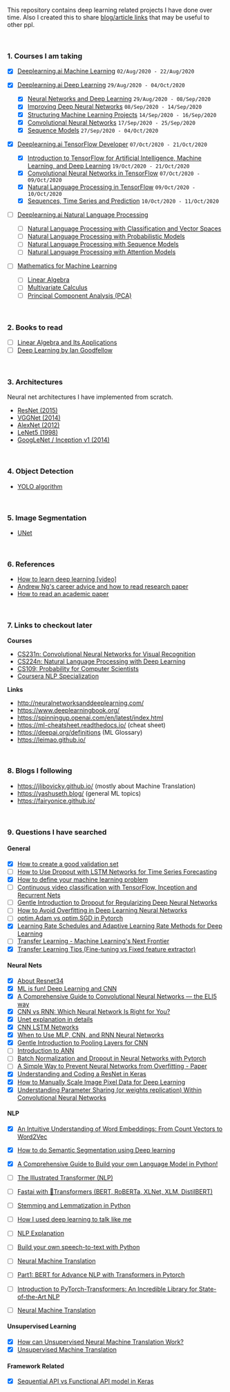 This repository contains deep learning related projects I have done over time. Also I created this to share [blog/article links](#6-questions-i-have-searched) that may be useful to other ppl.

<br/>

### 1. Courses I am taking

- [x] [Deeplearning.ai Machine Learning](https://www.coursera.org/learn/machine-learning) `02/Aug/2020 - 22/Aug/2020`

- [x] [Deeplearning.ai Deep Learning](https://www.coursera.org/specializations/deep-learning) `29/Aug/2020 - 04/Oct/2020`
    - [x] [Neural Networks and Deep Learning](https://www.coursera.org/learn/neural-networks-deep-learning) `29/Aug/2020 - 08/Sep/2020`
    - [x] [Improving Deep Neural Networks](https://www.coursera.org/learn/deep-neural-network) `08/Sep/2020 - 14/Sep/2020`
    - [x] [Structuring Machine Learning Projects](https://www.coursera.org/learn/machine-learning-projects) `14/Sep/2020 - 16/Sep/2020`
    - [x] [Convolutional Neural Networks](https://www.coursera.org/learn/convolutional-neural-networks) `17/Sep/2020 - 25/Sep/2020`
    - [x] [Sequence Models](https://www.coursera.org/learn/nlp-sequence-models) `27/Sep/2020 - 04/Oct/2020`

- [x] [Deeplearning.ai TensorFlow Developer](https://www.coursera.org/professional-certificates/tensorflow-in-practice) `07/Oct/2020 - 21/Oct/2020`
    - [x] [Introduction to TensorFlow for Artificial Intelligence, Machine Learning, and Deep Learning](https://www.coursera.org/learn/introduction-tensorflow) `19/Oct/2020 - 21/Oct/2020`
    - [x] [Convolutional Neural Networks in TensorFlow](https://www.coursera.org/learn/convolutional-neural-networks-tensorflow) `07/Oct/2020 - 09/Oct/2020`
    - [x] [Natural Language Processing in TensorFlow](https://www.coursera.org/learn/natural-language-processing-tensorflow) `09/Oct/2020 - 10/Oct/2020`
    - [x] [Sequences, Time Series and Prediction](https://www.coursera.org/learn/tensorflow-sequences-time-series-and-prediction) `10/Oct/2020 - 11/Oct/2020`

- [ ] [Deeplearning.ai Natural Language Processing](https://www.coursera.org/specializations/natural-language-processing)
    - [ ] [Natural Language Processing with Classification and Vector Spaces](https://www.coursera.org/learn/classification-vector-spaces-in-nlp)
    - [ ] [Natural Language Processing with Probabilistic Models](https://www.coursera.org/learn/probabilistic-models-in-nlp)
    - [ ] [Natural Language Processing with Sequence Models](https://www.coursera.org/learn/sequence-models-in-nlp)
    - [ ] [Natural Language Processing with Attention Models](https://www.coursera.org/learn/attention-models-in-nlp)

- [ ] [Mathematics for Machine Learning](https://www.coursera.org/learn/linear-algebra-machine-learning)
    - [ ] [Linear Algebra](https://www.coursera.org/learn/linear-algebra-machine-learning)
    - [ ] [Multivariate Calculus](https://www.coursera.org/learn/multivariate-calculus-machine-learning)
    - [ ] [Principal Component Analysis (PCA)](https://www.coursera.org/learn/pca-machine-learning)

<br/>

### 2. Books to read

- [ ] [Linear Algebra and Its Applications](https://www.amazon.com/Linear-Algebra-Its-Applications-5th/dp/032198238X)
- [ ] [Deep Learning by Ian Goodfellow](https://www.goodreads.com/book/show/24072897-deep-learning)

<br/>

### 3. Architectures

Neural net architectures I have implemented from scratch.

- [ResNet (2015)](https://github.com/the-robot/deeplearning/tree/master/architectures/ResNet)
- [VGGNet (2014)](https://github.com/the-robot/deeplearning/tree/master/architectures/VGGNet)
- [AlexNet (2012)](https://github.com/the-robot/deeplearning/tree/master/architectures/AlexNet)
- [LeNet5 (1998)](https://github.com/the-robot/deeplearning/tree/master/architectures/LeNet5)
- [GoogLeNet / Inception v1 (2014)](https://github.com/the-robot/deeplearning/tree/master/architectures/GoogLeNet)

<br/>

### 4. Object Detection

- [YOLO algorithm](https://github.com/the-robot/deeplearning/tree/master/object-detection/yolo)

<br/>

### 5. Image Segmentation

- [UNet](https://github.com/the-robot/deeplearning/tree/master/image-segmentation/unet)

<br/>

### 6. References

- [How to learn deep learning [video]](https://www.youtube.com/watch?v=rVrhuuGKxuM)
- [Andrew Ng's career advice and how to read research paper](https://www.youtube.com/watch?v=733m6qBH-jI&t=1930s)
- [How to read an academic paper](http://ccr.sigcomm.org/online/files/p83-keshavA.pdf)

<br/>

### 7. Links to checkout later

**Courses**

- [CS231n: Convolutional Neural Networks for Visual Recognition](https://cs231n.github.io/)
- [CS224n: Natural Language Processing with Deep Learning](https://web.stanford.edu/class/cs224n/)
- [CS109: Probability for Computer Scientists](https://web.stanford.edu/class/archive/cs/cs109/cs109.1208/)
- [Coursera NLP Specialization](https://www.coursera.org/specializations/natural-language-processing)

**Links**

- http://neuralnetworksanddeeplearning.com/
- https://www.deeplearningbook.org/
- https://spinningup.openai.com/en/latest/index.html
- https://ml-cheatsheet.readthedocs.io/ (cheat sheet)
- https://deepai.org/definitions (ML Glossary)
- https://leimao.github.io/

<br/>

### 8. Blogs I following

- https://jlibovicky.github.io/ (mostly about Machine Translation)
- https://yashuseth.blog/ (general ML topics)
- https://fairyonice.github.io/

<br/>

### 9. Questions I have searched

#### General
- [x]  [How to create a good validation set](https://www.fast.ai/2017/11/13/validation-sets/)
- [ ]  [How to Use Dropout with LSTM Networks for Time Series Forecasting](https://machinelearningmastery.com/use-dropout-lstm-networks-time-series-forecasting)
- [x]  [How to define your machine learning problem](https://machinelearningmastery.com/how-to-define-your-machine-learning-problem/)
- [ ]  [Continuous video classification with TensorFlow, Inception and Recurrent Nets](https://blog.coast.ai/continuous-video-classification-with-tensorflow-inception-and-recurrent-nets-250ba9ff6b85)
- [ ]  [Gentle Introduction to Dropout for Regularizing Deep Neural Networks](https://machinelearningmastery.com/dropout-for-regularizing-deep-neural-networks/)
- [ ]  [How to Avoid Overfitting in Deep Learning Neural Networks](https://machinelearningmastery.com/introduction-to-regularization-to-reduce-overfitting-and-improve-generalization-error/)
- [ ]  [optim.Adam vs optim.SGD in Pytorch](https://medium.com/@Biboswan98/optim-adam-vs-optim-sgd-lets-dive-in-8dbf1890fbdc)
- [x]  [Learning Rate Schedules and Adaptive Learning Rate Methods for Deep Learning](https://towardsdatascience.com/learning-rate-schedules-and-adaptive-learning-rate-methods-for-deep-learning-2c8f433990d1)
- [ ]  [Transfer Learning - Machine Learning's Next Frontier](https://ruder.io/transfer-learning/)
- [x]  [Transfer Learning Tips (Fine-tuning vs Fixed feature extractor)](https://cs231n.github.io/transfer-learning/#tf)

#### Neural Nets
- [x]  [About Resnet34](https://towardsdatascience.com/understanding-and-visualizing-resnets-442284831be8)
- [x]  [ML is fun! Deep Learning and CNN](https://medium.com/@ageitgey/machine-learning-is-fun-part-3-deep-learning-and-convolutional-neural-networks-f40359318721)
- [x]  [A Comprehensive Guide to Convolutional Neural Networks — the ELI5 way](https://towardsdatascience.com/a-comprehensive-guide-to-convolutional-neural-networks-the-eli5-way-3bd2b1164a53)
- [x]  [CNN vs RNN: Which Neural Network Is Right for You?](https://missinglink.ai/guides/neural-network-concepts/cnn-vs-rnn-neural-network-right/)
- [x]  [Unet explanation in details](http://deeplearning.net/tutorial/unet.html)
- [x]  [CNN LSTM Networks](https://machinelearningmastery.com/cnn-long-short-term-memory-networks/)
- [x]  [When to Use MLP, CNN, and RNN Neural Networks](https://machinelearningmastery.com/when-to-use-mlp-cnn-and-rnn-neural-networks/)
- [x]  [Gentle Introduction to Pooling Layers for CNN](https://machinelearningmastery.com/pooling-layers-for-convolutional-neural-networks/)
- [ ]  [Introduction to ANN](https://towardsdatascience.com/introduction-to-artificial-neural-networks-ann-1aea15775ef9)
- [ ]  [Batch Normalization and Dropout in Neural Networks with Pytorch](https://towardsdatascience.com/batch-normalization-and-dropout-in-neural-networks-explained-with-pytorch-47d7a8459bcd)
- [ ]  [A Simple Way to Prevent Neural Networks from Overfitting - Paper](https://jmlr.org/papers/v15/srivastava14a.html)
- [x]  [Understanding and Coding a ResNet in Keras](https://towardsdatascience.com/understanding-and-coding-a-resnet-in-keras-446d7ff84d33)
- [x]  [How to Manually Scale Image Pixel Data for Deep Learning](https://machinelearningmastery.com/how-to-manually-scale-image-pixel-data-for-deep-learning)
- [x]  [Understanding Parameter Sharing (or weights replication) Within Convolutional Neural Networks](https://towardsdatascience.com/understanding-parameter-sharing-or-weights-replication-within-convolutional-neural-networks-cc26db7b645a)

#### NLP
- [x]  [An Intuitive Understanding of Word Embeddings: From Count Vectors to Word2Vec](https://www.analyticsvidhya.com/blog/2017/06/word-embeddings-count-word2veec/)
- [x]  [How to do Semantic Segmentation using Deep learning](https://medium.com/nanonets/how-to-do-image-segmentation-using-deep-learning-c673cc5862ef)
- [x]  [A Comprehensive Guide to Build your own Language Model in Python!](https://www.analyticsvidhya.com/blog/2019/08/comprehensive-guide-language-model-nlp-python-code/)
- [ ]  [The Illustrated Transformer (NLP)](http://jalammar.github.io/illustrated-transformer/)
- [ ]  [Fastai with 🤗Transformers (BERT, RoBERTa, XLNet, XLM, DistilBERT)](https://towardsdatascience.com/fastai-with-transformers-bert-roberta-xlnet-xlm-distilbert-4f41ee18ecb2)
- [ ]  [Stemming and Lemmatization in Python](https://www.datacamp.com/community/tutorials/stemming-lemmatization-python)
- [ ]  [How I used deep learning to talk like me](https://www.kdnuggets.com/2017/08/deep-learning-train-chatbot-talk-like-me.html)
- [ ]  [NLP Explanation](https://adeshpande3.github.io/adeshpande3.github.io/Deep-Learning-Research-Review-Week-3-Natural-Language-Processing)
- [ ]  [Build your own speech-to-text with Python](https://www.analyticsvidhya.com/blog/2019/07/learn-build-first-speech-to-text-model-python)
- [ ]  [Neural Machine Translation](https://www.analyticsvidhya.com/blog/2019/01/neural-machine-translation-keras)
- [ ]  [Part1: BERT for Advance NLP with Transformers in Pytorch](https://blog.usejournal.com/part1-bert-for-advance-nlp-with-transformers-in-pytorch-357579d63512)
- [ ]  [Introduction to PyTorch-Transformers: An Incredible Library for State-of-the-Art NLP](https://www.analyticsvidhya.com/blog/2019/07/pytorch-transformers-nlp-python/)
- [ ]  [Neural Machine Translation](https://towardsdatascience.com/neural-machine-translation-15ecf6b0b)


#### Unsupervised Learning
- [x]  [How can Unsupervised Neural Machine Translation Work?](https://yashuseth.blog/2019/03/03/how-can-unsupervised-neural-machine-translation-work/)
- [x]  [Unsupervised Machine Translation](https://jlibovicky.github.io/2020/01/23/MT-Weekly-Unsupervised-Translation.html)

#### Framework Related
- [x] [Sequential API vs Functional API model in Keras](https://medium.com/@hanify/sequential-api-vs-functional-api-model-in-keras-266823d7cd5e)
